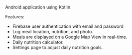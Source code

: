 Android application using Kotlin.

Features:
- Firebase user authentication with email and password
- Log meal location, nutrition, and photo.
- Meals are displayed on a Google Map View in real-time.
- Daily nutrition calculator.
- Settings page to adjust daily nutrition goals.
